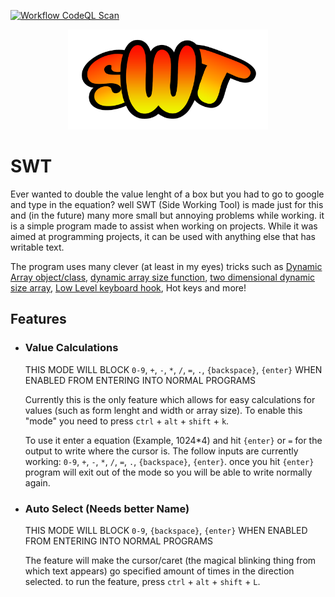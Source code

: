 [![Workflow CodeQL Scan](https://github.com/Ruski1/SWT--Side-Working-Tool/actions/workflows/main.yml/badge.svg?branch=main)](https://github.com/Ruski1/SWT--Side-Working-Tool/actions/workflows/main.yml)
<div align="center">
 <img src="./Logo/Banner/Banner.png" title="Side Working tool Banner" alt="Side Working tool Banner" width="320" height="160"/>
</div>

# SWT
Ever wanted to double the value lenght of a box but you had to go to google and type in the equation? well SWT (Side Working Tool) is made just for this and (in the future) many more small but annoying problems while working. it is a simple program made to assist when working on projects. While it was aimed at programming projects, it can be used with anything else that has writable text.

The program uses many clever (at least in my eyes) tricks such as [Dynamic Array object/class](https://github.com/Noscka/Dynamically-Sized-Array-Object), [dynamic array size function](https://github.com/Ruski1/Dynamic-Array-size-Function-Test), [two dimensional dynamic size array](https://github.com/Ruski1/Two-Dimensional-Char-Pointer-Dynamic-Size-Array), [Low Level keyboard hook](https://github.com/Ruski1/LowLevelKeyboardhook-Tutorial), Hot keys and more!

## Features
 - ### Value Calculations
      THIS MODE WILL BLOCK `0-9`, `+`, `-`, `*`, `/`, `=`, `.`, `{backspace}`, `{enter}` WHEN ENABLED FROM ENTERING INTO NORMAL PROGRAMS
    
    Currently this is the only feature which allows for easy calculations for values (such as form lenght and width or array size). To enable this "mode" you need to press `ctrl` + `alt` + `shift` + `k`.
    
    To use it enter a equation (Example, 1024*4) and hit `{enter}` or `=` for the output to write where the cursor is. The follow inputs are currently working: `0-9`, `+`, `-`, `*`, `/`, `=`, `.`, `{backspace}`, `{enter}`. once you hit `{enter}` program will exit out of the mode so you will be able to write normally again.

- ### Auto Select (Needs better Name)
  THIS MODE WILL BLOCK `0-9`, `{backspace}`, `{enter}` WHEN ENABLED FROM ENTERING INTO NORMAL PROGRAMS
  
  The feature will make the cursor/caret (the magical blinking thing from which text appears) go specified amount of times in the direction selected. to run the feature, press `ctrl` + `alt` + `shift` + `L`.
